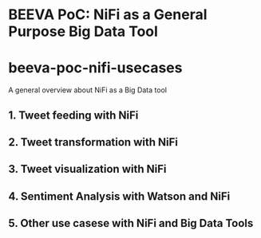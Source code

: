 # BEEVA PoC: NiFi as a General Purpose Big Data Tool

# beeva-poc-nifi-usecases
A general overview about NiFi as a Big Data tool 

## 1. Tweet feeding with NiFi

## 2. Tweet transformation with NiFi

## 3. Tweet visualization with NiFi

## 4. Sentiment Analysis with Watson and NiFi

## 5. Other use casese with NiFi and Big Data Tools